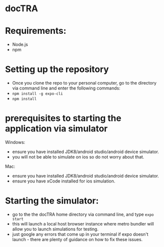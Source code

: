 # docTRA


# Requirements:
  - Node.js
  - npm

# Setting up the repository
  - Once you clone the repo to your personal computer, go to the directory via command line and enter the following commands:
  - `npm install -g expo-cli`
  - `npm install`
  

# prerequisites to starting the application via simulator
Windows:
  - ensure you have installed JDK8/android studio/android device simulator.
  - you will not be able to simulate on ios so do not worry about that.

Mac:
  - ensure you have installed JDK8/android studio/android device simulator.
  - ensure you have xCode installed for ios simulation.


# Starting the simulator:
  - go to the the docTRA home directory via command line, and type `expo start`
  - this will launch a local host browser instance where metro bundler will allow you to launch simulations for testing.
  - just google any errors that come up in your terminal if expo doesn't launch - there are plenty of guidance on how to fix these issues.
